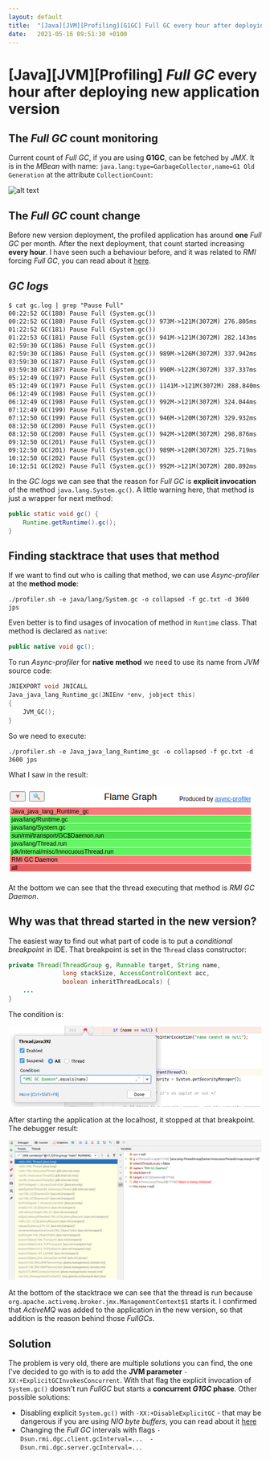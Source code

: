 ```yaml
---
layout: default
title:  "[Java][JVM][Profiling][G1GC] Full GC every hour after deploying new application version"
date:   2021-05-16 09:51:30 +0100
---
```


# [Java][JVM][Profiling] _Full GC_ every hour after deploying new application version
## The _Full GC_ count monitoring

Current count of _Full GC_, if you are using **G1GC**, can be fetched by _JMX_. It is in the _MBean_ with name: 
```java.lang:type=GarbageCollector,name=G1 Old Generation``` at the attribute ```CollectionCount```:

![alt text](/assets/fullgc/2.png "mbean")

## The _Full GC_ count change

Before new version deployment, the profiled application has around **one** _Full GC_ per month. After the next deployment, that count started increasing **every
hour**. I have seen such a behaviour before, and it was related to _RMI_ forcing _Full GC_, you can read about it 
[here](https://plumbr.io/blog/garbage-collection/rmi-enforcing-full-gc-to-run-hourly).

## _GC logs_

```shell
$ cat gc.log | grep "Pause Full"
00:22:52 GC(180) Pause Full (System.gc())
00:22:52 GC(180) Pause Full (System.gc()) 973M->121M(3072M) 276.805ms
01:22:52 GC(181) Pause Full (System.gc())
01:22:53 GC(181) Pause Full (System.gc()) 941M->121M(3072M) 282.143ms
02:59:30 GC(186) Pause Full (System.gc())
02:59:30 GC(186) Pause Full (System.gc()) 989M->126M(3072M) 337.942ms
03:59:30 GC(187) Pause Full (System.gc())
03:59:30 GC(187) Pause Full (System.gc()) 990M->122M(3072M) 337.337ms
05:12:49 GC(197) Pause Full (System.gc())
05:12:49 GC(197) Pause Full (System.gc()) 1141M->121M(3072M) 288.840ms
06:12:49 GC(198) Pause Full (System.gc())
06:12:49 GC(198) Pause Full (System.gc()) 992M->121M(3072M) 324.044ms
07:12:49 GC(199) Pause Full (System.gc())
07:12:50 GC(199) Pause Full (System.gc()) 946M->120M(3072M) 329.932ms
08:12:50 GC(200) Pause Full (System.gc())
08:12:50 GC(200) Pause Full (System.gc()) 942M->120M(3072M) 298.876ms
09:12:50 GC(201) Pause Full (System.gc())
09:12:50 GC(201) Pause Full (System.gc()) 989M->120M(3072M) 325.719ms
10:12:50 GC(202) Pause Full (System.gc())
10:12:51 GC(202) Pause Full (System.gc()) 992M->121M(3072M) 280.892ms
```

In the _GC logs_ we can see that the reason for _Full GC_ is **explicit invocation** of the method ```java.lang.System.gc()```. A little warning here, that method is
just a wrapper for next method:

```java
public static void gc() {
    Runtime.getRuntime().gc();
}
```

## Finding stacktrace that uses that method

If we want to find out who is calling that method, we can use _Async-profiler_ at the **method mode**:

```shell
./profiler.sh -e java/lang/System.gc -o collapsed -f gc.txt -d 3600 jps
```

Even better is to find usages of invocation of method in ```Runtime``` class. That method is declared as ```native```:

```java
public native void gc();
```

To run _Async-profiler_ for **native method** we need to use its name from _JVM_ source code:

```c
JNIEXPORT void JNICALL
Java_java_lang_Runtime_gc(JNIEnv *env, jobject this)
{
    JVM_GC();
}
```

So we need to execute:
```shell
./profiler.sh -e Java_java_lang_Runtime_gc -o collapsed -f gc.txt -d 3600 jps
```

What I saw in the result:

![alt text](/assets/fullgc/3.png "flame")

At the bottom we can see that the thread executing that method is _RMI GC Daemon_. 

## Why was that thread started in the new version?

The easiest way to find out what part of code is to put a _conditional breakpoint_ in IDE. That breakpoint is set in the ```Thread``` class constructor:

```java
private Thread(ThreadGroup g, Runnable target, String name,
               long stackSize, AccessControlContext acc,
               boolean inheritThreadLocals) {
    ...    
}
```

The condition is:

![alt text](/assets/fullgc/4.png "breakpoint")

After starting the application at the localhost, it stopped at that breakpoint. The debugger result:

![alt text](/assets/fullgc/5.png "breakpoint")

At the bottom of the stacktrace we can see that the thread is run because ```org.apache.activemq.broker.jmx.ManagementContext$1``` starts it. I confirmed 
that _ActiveMQ_ was added to the application in the new version, so that addition is the reason behind those _FullGCs_.

## Solution

The problem is very old, there are multiple solutions you can find, the one I've decided to go with is to add the **JVM parameter** 
```-XX:+ExplicitGCInvokesConcurrent```. With that flag the explicit invocation of ```System.gc()``` doesn't run _FullGC_ but starts a
**concurrent _G1GC_ phase**. Other possible solutions:
* Disabling explicit ```System.gc()``` with ```-XX:+DisableExplicitGC``` - that may be dangerous if you are using _NIO byte buffers_, you can read about it
[here](https://stackoverflow.com/questions/32912702/impact-of-setting-xxdisableexplicitgc-when-nio-direct-buffers-are-used)
* Changing the _Full GC_ intervals with flags ```-Dsun.rmi.dgc.client.gcInterval=...  -Dsun.rmi.dgc.server.gcInterval=...``` 
